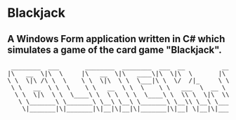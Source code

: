 <h1>Blackjack</h1>
<h2>A Windows Form application written in C# which simulates a game of the card game "Blackjack".</h2>
<pre>
 ________  ___       ________  ________  ___  __          ___  ________  ________  ___  __       
|\   __  \|\  \     |\   __  \|\   ____\|\  \|\  \       |\  \|\   __  \|\   ____\|\  \|\  \     
\ \  \|\ /\ \  \    \ \  \|\  \ \  \___|\ \  \/  /|_     \ \  \ \  \|\  \ \  \___|\ \  \/  /|_   
 \ \   __  \ \  \    \ \   __  \ \  \    \ \   ___  \  __ \ \  \ \   __  \ \  \    \ \   ___  \  
  \ \  \|\  \ \  \____\ \  \ \  \ \  \____\ \  \\ \  \|\  \\_\  \ \  \ \  \ \  \____\ \  \\ \  \ 
   \ \_______\ \_______\ \__\ \__\ \_______\ \__\\ \__\ \________\ \__\ \__\ \_______\ \__\\ \__\
    \|_______|\|_______|\|__|\|__|\|_______|\|__| \|__|\|________|\|__|\|__|\|_______|\|__| \|__|

</pre>

